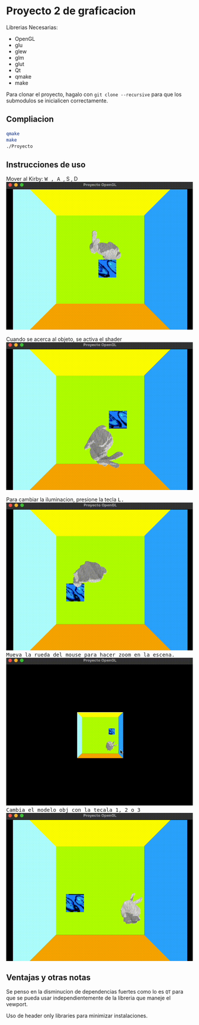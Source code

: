 # Proyecto 2 de graficacion

Librerias Necesarias:

* OpenGL
* glu
* glew
* glm
* glut
* Qt
* qmake
* make

Para clonar el proyecto, hagalo con `git clone --recursive` para que los submodulos se inicialicen correctamente.

## Compliacion

```sh
qmake
make
./Proyecto
```

## Instrucciones de uso

Mover al Kirby: <kbd> W </kdb>,  <kdb> A </kbd>, <kdb> S </kdb>, <kdb> D </kdb>
![move](Images/move.gif)

Cuando se acerca al objeto, se activa el shader
![shader](Images/shader.gif)

Para cambiar la iluminacion, presione la tecla <kbd>L</kdb>.
![luz](Images/Luz.gif)
Mueva la rueda del mouse para hacer zoom en la escena.
![zoom](Images/zoom.gif)
Cambia el modelo obj con la tecala <kbd>1</kbd>, <kbd>2</kbd> o <kbd>3</kbd>
![cambio](Images/change_obj.gif)

## Ventajas y otras notas

Se penso en la disminucion de dependencias fuertes como lo es `QT` para que se pueda usar independientemente de la libreria que maneje el vewport.

Uso de header only libraries para minimizar instalaciones.